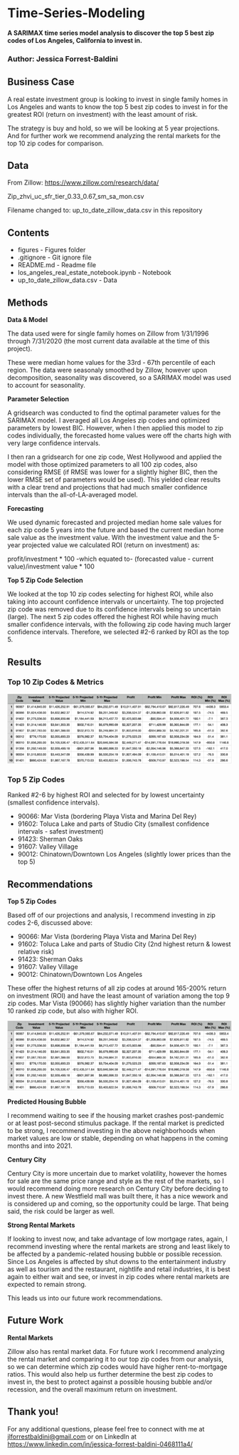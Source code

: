 # Time-Series-Modeling
**A SARIMAX time series model analysis to discover the top 5 best zip codes of Los Angeles, California to invest in.**

### Author: Jessica Forrest-Baldini

## Business Case

A real estate investment group is looking to invest in single family homes in Los Angeles and wants to know the top 5 best zip codes to invest in for the greatest ROI (return on investment) with the least amount of risk.

The strategy is buy and hold, so we will be looking at 5 year projections. And for further work we recommend analyzing the rental markets for the top 10 zip codes for comparison. 

## Data

From Zillow:
https://www.zillow.com/research/data/

Zip_zhvi_uc_sfr_tier_0.33_0.67_sm_sa_mon.csv

Filename changed to: up_to_date_zillow_data.csv in this repository

## Contents 

- figures - Figures folder
- .gitignore - Git ignore file
- README.md - Readme file
- los_angeles_real_estate_notebook.ipynb - Notebook
- up_to_date_zillow_data.csv - Data

## Methods 

**Data & Model**

The data used were for single family homes on Zillow from 1/31/1996 through 7/31/2020 (the most current data available at the time of this project).

These were median home values for the 33rd - 67th percentile of each region. The data were seasonaly smoothed by Zillow, however upon decomposition, seasonality was discovered, so a SARIMAX model was used to account for seasonality.

**Parameter Selection**

A gridsearch was conducted to find the optimal parameter values for the SARIMAX model. I averaged all Los Angeles zip codes and optimized parameters by lowest BIC. However, when I then applied this model to zip codes individually, the forecasted home values were off the charts high with very large confidence intervals. 

I then ran a gridsearch for one zip code, West Hollywood and applied the model with those optimized parameters to all 100 zip codes, also considering RMSE (if RMSE was lower for a slightly higher BIC, then the lower RMSE set of parameters would be used). This yielded clear results with a clear trend and projections that had much smaller confidence intervals than the all-of-LA-averaged model. 

**Forecasting**

We used dynamic forecasted and projected median home sale values for each zip code 5 years into the future and based the current median home sale value as the investment value. With the investment value and the 5-year projected value we calculated ROI (return on investment) as:

profit/investment * 100 -which equated to- (forecasted value - current value)/investment value * 100 

**Top 5 Zip Code Selection**

We looked at the top 10 zip codes selecting for highest ROI, while also taking into account confidence intervals or uncertainty. The top projected zip code was removed due to its confidence intervals being so uncertain (large). The next 5 zip codes offered the highest ROI while having much smaller confidence intervals, with the following zip code having much larger confidence intervals. Therefore, we selected #2-6 ranked by ROI as the top 5.

## Results

### Top 10 Zip Codes & Metrics  

!["Top 10 Zip Codes"](figures/Top_10_Zipcodes.png)

### Top 5 Zip Codes

Ranked #2-6 by highest ROI and selected for by lowest uncertainty (smallest confidence intervals).

- 90066: Mar Vista (bordering Playa Vista and Marina Del Rey)
- 91602: Toluca Lake and parts of Studio City (smallest confidence intervals - safest investment)
- 91423: Sherman Oaks
- 91607: Valley Village
- 90012: Chinatown/Downtown Los Angeles (slightly lower prices than the top 5)

## Recommendations 

**Top 5 Zip Codes**

Based off of our projections and analysis, I recommend investing in zip codes 2-6, discussed above:

- 90066: Mar Vista (bordering Playa Vista and Marina Del Rey)
- 91602: Toluca Lake and parts of Studio City (2nd highest return & lowest relative risk)
- 91423: Sherman Oaks
- 91607: Valley Village
- 90012: Chinatown/Downtown Los Angeles

These offer the highest returns of all zip codes at around 165-200% return on investment (ROI) and have the least amount of variation among the top 9 zip codes. Mar Vista (90066) has slightly higher variation than the number 10 ranked zip code, but also with higher ROI.

!["Top 5 Zip Codes"](figures/Top_10_Zipcodes.png)

**Predicted Housing Bubble**

I recommend waiting to see if the housing market crashes post-pandemic or at least post-second stimulus package. If the rental market is predicted to be strong, I recommend investing in the above neighborhoods when market values are low or stable, depending on what happens in the coming months and into 2021.

**Century City**

Century City is more uncertain due to market volatility, however the homes for sale are the same price range and style as the rest of the markets, so I would recommend doing more research on Century City before deciding to invest there. A new Westfield mall was built there, it has a nice wework and is considered up and coming, so the opportunity could be large. That being said, the risk could be larger as well.

**Strong Rental Markets**

If looking to invest now, and take advantage of low mortgage rates, again, I recommend investing where the rental markets are strong and least likely to be affected by a pandemic-related housing bubble or possible recession. Since Los Angeles is affected by shut downs to the entertainment industry as well as tourism and the restaurant, nightlife and retail industries, it is best again to either wait and see, or invest in zip codes where rental markets are expected to remain strong.

This leads us into our future work recommendations.

## Future Work

**Rental Markets**

Zillow also has rental market data. For future work I recommend analyzing the rental market and comparing it to our top zip codes from our analysis, so we can determine which zip codes would have higher rent-to-mortgage ratios. This would also help us further determine the best zip codes to invest in, the best to protect against a possible housing bubble and/or recession, and the overall maximum return on investment.

## Thank you!

For any additional questions, please feel free to connect with me at jlforrestbaldini@gmail.com or on LinkedIn at https://www.linkedin.com/in/jessica-forrest-baldini-0468111a4/
